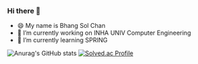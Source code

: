 ### Hi there 👋
- 😄 My name is Bhang Sol Chan
- 🔭 I’m currently working on INHA UNIV Computer Engineering
- 🌱 I’m currently learning SPRING


<!--
**roseberr/roseberr** is a ✨ _special_ ✨ repository because its `README.md` (this file) appears on your GitHub profile.

Here are some ideas to get you started:


- 🌱 I’m currently learning ...
- 👯 I’m looking to collaborate on ...
- 🤔 I’m looking for help with ...
- 💬 Ask me about ...
- 📫 How to reach me: ...
- 😄 Pronouns: ...
- ⚡ Fun fact: ...
-->



![Anurag's GitHub stats](https://github-readme-stats.vercel.app/api?username=roseberr&theme=highcontrast&show_icons=true)
[![Solved.ac Profile](http://mazassumnida.wtf/api/v2/generate_badge?boj=kevin981111)](https://solved.ac/kevin981111/)



